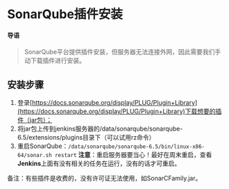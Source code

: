 # SonarQube插件安装
#### 导语
> SonarQube平台提供插件安装，但服务器无法连接外网，因此需要我们手动下载插件进行安装。

## 安装步骤
1. 登录[https://docs.sonarqube.org/display/PLUG/Plugin+Library](https://docs.sonarqube.org/display/PLUG/Plugin+Library)下载想要的插件（jar包）；
2. 将jar包上传到jenkins服务器的/data/sonarqube/sonarqube-6.5/extensions/plugins目录下（可以试用rz命令）
3. 重启SonarQube：`/data/sonarqube/sonarqube-6.5/bin/linux-x86-64/sonar.sh restart`
    **注意**：重启服务器要当心！最好在周末重启，查看**Jenkins**上面有没有相关的任务在运行，没有的话才可重启。

备注：有些插件是收费的，没有许可证无法使用，如SonarCFamily.jar。